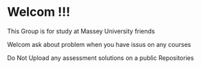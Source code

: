 # Welcom !!!
This Group is for study at Massey University friends

Welcom ask about problem when you have issus on any courses

Do Not Upload any assessment solutions on a public Repositories
